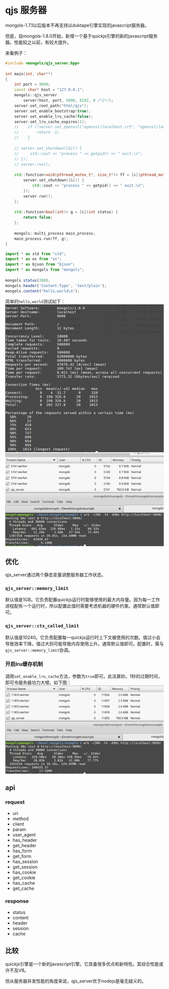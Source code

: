 # qjs 服务器

mongols-1.7.1以后版本不再支持以duktape引擎实现的javascript服务器。

但是，自mongols-1.8.0开始，新增一个基于quickjs引擎的新的javascript服务器。性能较之以前，有较大提升。

来看例子：
```cpp
#include <mongols/qjs_server.hpp>

int main(int, char**)
{
    int port = 9090;
    const char* host = "127.0.0.1";
    mongols::qjs_server
        server(host, port, 5000, 8192, 0 /*2*/);
    server.set_root_path("html/qjs");
    server.set_enable_bootstrap(true);
    server.set_enable_lru_cache(false);
    server.set_lru_cache_expires(1);
    //    if (!server.set_openssl("openssl/localhost.crt", "openssl/localhost.key")) {
    //        return -1;
    //    }

    // server.set_shutdown([&]() {
    //     std::cout << "process " << getpid() << " exit.\n";
    // });
    // server.run();

    std::function<void(pthread_mutex_t*, size_t*)> ff = [&](pthread_mutex_t* mtx, size_t* data) {
        server.set_shutdown([&]() {
            std::cout << "process " << getpid() << " exit.\n";
        });
        server.run();
    };

    std::function<bool(int)> g = [&](int status) {
        return false;
    };

    mongols::multi_process main_process;
    main_process.run(ff, g);
}
```

```js
import * as std from "std";
import * as os from "os";
import * as bjson from "bjson";
import * as mongols from "mongols";

mongols.status(200);
mongols.header('Content-Type', 'text/plain');
mongols.content("hello,world\n");

```

简单的`hello,world`测试如下：
![qjs_server_ab](image/qjs_server_ab.png)
![qjs_server_wrk](image/qjs_server_wrk.png)


## 优化

qjs_server通过两个静态变量调整服务器工作状态。
### `qjs_server::memory_limit`
默认值是1GB。它负责配置quickjs运行时能够使用的最大内存量。因为每一工作进程配有一个运行时，所以配置此值时需要考虑机器的硬件约束。通常默认值即可。
### `qjs_server::ctx_called_limit`
默认值是10240。它负责配置每一quickjs运行时上下文被使用的次数。值过小会导致效率下降，值过大则可能导致内存使用上升。通常默认值即可。配置时，需与`qjs_server::memory_limit`协调。
### 开启lru缓存机制
调用`set_enable_lru_cache`方法，参数为`true`即可。此法甚妙。1秒的过期时间，即可令服务器功力大增。如下图：
![qjs_server_wrk_lru](image/qjs_server_wrk_lru.png)

## api

### request
- uri
- method
- client
- param
- user_agent
- has_header
- get_header
- has_form
- get_form
- has_session
- get_session
- has_cookie
- get_cookie
- has_cache
- get_cache
### response
- status
- content
- header
- session
- cache

## 比较
quickjs引擎是一个新的javascript引擎。它具备很多优点和新特性。其综合性能或许不及V8。

但从服务器并发性能的角度来说，qjs_server优于nodejs是毫无疑义的。